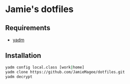# Jamie's dotfiles

## Requirements

- [yadm](https://aur.archlinux.org/packages/yadm-git/)

## Installation

```sh
yadm config local.class [work|home]
yadm clone https://github.com/JamieMagee/dotfiles.git
yadm decrypt
```
